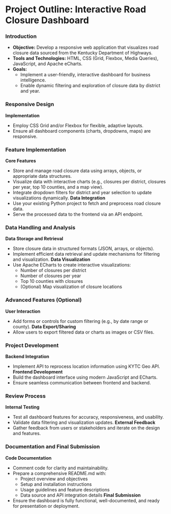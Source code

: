 # Project Outline: Interactive Road Closure Dashboard

### Introduction

* **Objective:** Develop a responsive web application that visualizes road closure data sourced from the Kentucky Department of Highways.
* **Tools and Technologies:** HTML, CSS (Grid, Flexbox, Media Queries), JavaScript, and Apache eCharts.
* **Goals:**
  - Implement a user-friendly, interactive dashboard for business intelligence.
  - Enable dynamic filtering and exploration of closure data by district and year.

### Responsive Design

**Implementation**
   * Employ CSS Grid and/or Flexbox for flexible, adaptive layouts.
   * Ensure all dashboard components (charts, dropdowns, maps) are responsive.

### Feature Implementation

**Core Features**
   * Store and manage road closure data using arrays, objects, or appropriate data structures.
   * Visualize data with interactive charts (e.g., closures per district, closures per year, top 10 counties, and a map view).
   * Integrate dropdown filters for district and year selection to update visualizations dynamically.
**Data Integration**
   * Use your existing Python project to fetch and preprocess road closure data.
   * Serve the processed data to the frontend via an API endpoint.

### Data Handling and Analysis

**Data Storage and Retrieval**
   * Store closure data in structured formats (JSON, arrays, or objects).
   * Implement efficient data retrieval and update mechanisms for filtering and visualization.
**Data Visualization**
   * Use Apache ECharts to create interactive visualizations:
     * Number of closures per district
     * Number of closures per year
     * Top 10 counties with closures
     * (Optional) Map visualization of closure locations

### Advanced Features (Optional)

**User Interaction**
   * Add forms or controls for custom filtering (e.g., by date range or county).
**Data Export/Sharing**
   * Allow users to export filtered data or charts as images or CSV files.

### Project Development

**Backend Integration**
   * Implement API to reprocess location information using KYTC Geo API.
**Frontend Development**
   * Build the dashboard interface using modern JavaScript and ECharts.
   * Ensure seamless communication between frontend and backend.

### Review Process

**Internal Testing**
   * Test all dashboard features for accuracy, responsiveness, and usability.
   * Validate data filtering and visualization updates.
**External Feedback**
   * Gather feedback from users or stakeholders and iterate on the design and features.

### Documentation and Final Submission

**Code Documentation**
   * Comment code for clarity and maintainability.
   * Prepare a comprehensive README.md with:
     * Project overview and objectives
     * Setup and installation instructions
     * Usage guidelines and feature descriptions
     * Data source and API integration details
**Final Submission**
   * Ensure the dashboard is fully functional, well-documented, and ready for presentation or deployment.
